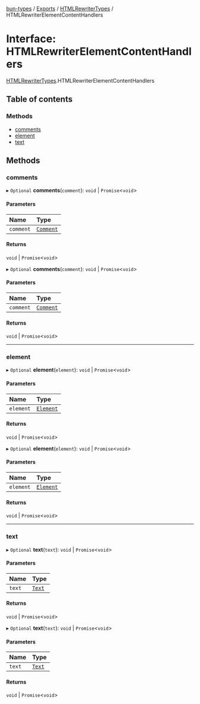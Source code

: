 [bun-types](https://oven-sh.github.io/bun-types/README.md) / [Exports](https://oven-sh.github.io/bun-types/modules.md) / [HTMLRewriterTypes](https://oven-sh.github.io/bun-types/modules/HTMLRewriterTypes.md) / HTMLRewriterElementContentHandlers

# Interface: HTMLRewriterElementContentHandlers

[HTMLRewriterTypes](https://oven-sh.github.io/bun-types/modules/HTMLRewriterTypes.md).HTMLRewriterElementContentHandlers

## Table of contents

### Methods

- [comments](https://oven-sh.github.io/bun-types/interfaces/HTMLRewriterTypes.HTMLRewriterElementContentHandlers.md#comments)
- [element](https://oven-sh.github.io/bun-types/interfaces/HTMLRewriterTypes.HTMLRewriterElementContentHandlers.md#element)
- [text](https://oven-sh.github.io/bun-types/interfaces/HTMLRewriterTypes.HTMLRewriterElementContentHandlers.md#text)

## Methods

### comments

▸ `Optional` **comments**(`comment`): `void` \| `Promise`<`void`\>

#### Parameters

| Name | Type |
| :------ | :------ |
| `comment` | [`Comment`](https://oven-sh.github.io/bun-types/interfaces/HTMLRewriterTypes.Comment.md) |

#### Returns

`void` \| `Promise`<`void`\>

▸ `Optional` **comments**(`comment`): `void` \| `Promise`<`void`\>

#### Parameters

| Name | Type |
| :------ | :------ |
| `comment` | [`Comment`](https://oven-sh.github.io/bun-types/interfaces/HTMLRewriterTypes.Comment.md) |

#### Returns

`void` \| `Promise`<`void`\>

___

### element

▸ `Optional` **element**(`element`): `void` \| `Promise`<`void`\>

#### Parameters

| Name | Type |
| :------ | :------ |
| `element` | [`Element`](https://oven-sh.github.io/bun-types/interfaces/HTMLRewriterTypes.Element.md) |

#### Returns

`void` \| `Promise`<`void`\>

▸ `Optional` **element**(`element`): `void` \| `Promise`<`void`\>

#### Parameters

| Name | Type |
| :------ | :------ |
| `element` | [`Element`](https://oven-sh.github.io/bun-types/interfaces/HTMLRewriterTypes.Element.md) |

#### Returns

`void` \| `Promise`<`void`\>

___

### text

▸ `Optional` **text**(`text`): `void` \| `Promise`<`void`\>

#### Parameters

| Name | Type |
| :------ | :------ |
| `text` | [`Text`](https://oven-sh.github.io/bun-types/interfaces/HTMLRewriterTypes.Text.md) |

#### Returns

`void` \| `Promise`<`void`\>

▸ `Optional` **text**(`text`): `void` \| `Promise`<`void`\>

#### Parameters

| Name | Type |
| :------ | :------ |
| `text` | [`Text`](https://oven-sh.github.io/bun-types/interfaces/HTMLRewriterTypes.Text.md) |

#### Returns

`void` \| `Promise`<`void`\>
